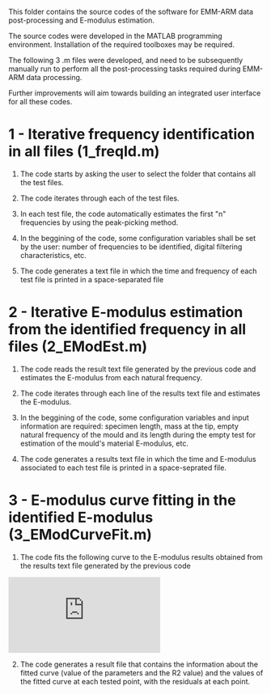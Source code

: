 This folder contains the source codes of the software for EMM-ARM data post-processing and E-modulus estimation.

The source codes were developed in the MATLAB programming environment. Installation of the required toolboxes may be required.

The following 3 .m files were developed, and need to be subsequently manually run to perform all the post-processing tasks required during EMM-ARM data processing. 

Further improvements will aim towards building an integrated user interface for all these codes.

# 1 - Iterative frequency identification in all files (1_freqId.m)

1. The code starts by asking the user to select the folder that contains all the test files.

2. The code iterates through each of the test files.

3. In each test file, the code automatically estimates the first "n" frequencies by using the peak-picking method.

4. In the beggining of the code, some configuration variables shall be set by the user: number of frequencies to be identified, digital filtering characteristics, etc.

5. The code generates a text file in which the time and frequency of each test file is printed in a space-separated file

# 2 - Iterative E-modulus estimation from the identified frequency in all files (2_EModEst.m)

1. The code reads the result text file generated by the previous code and estimates the E-modulus from each natural frequency.

2. The code iterates through each line of the results text file and estimates the E-modulus.

3. In the beggining of the code, some configuration variables and input information are required: specimen length, mass at the tip, empty natural frequency of the mould and its length during the empty test for estimation of the mould's material E-modulus, etc.

4. The code generates a results text file in which the time and E-modulus associated to each test file is printed in a space-seprated file.

# 3 - E-modulus curve fitting in the identified E-modulus (3_EModCurveFit.m)

1. The code fits the following curve to the E-modulus results obtained from the results text file generated by the previous code

![equation](http://www.sciweavers.org/tex2img.php?eq=%20f%28t%29%20%3D%20a__%7B1%7D%24e%5E%7B%20%7B-%5Cbig%28%5Cfrac%7B%5Ctau_%7B1%7D%7D%7Bt%7D%7D%5Cbig%29%5E%7B%5Cbeta__%7B1%7D%7D%20%7D%2Ba__%7B2%7D%24e%5E%7B%20%7B-%5Cbig%28%5Cfrac%7B%5Ctau_%7B2%7D%7D%7Bt%7D%7D%5Cbig%29%5E%7B%5Cbeta__%7B2%7D%7D&bc=White&fc=Black&im=jpg&fs=12&ff=arev&edit=0)

2. The code generates a result file that contains the information about the fitted curve (value of the parameters and the R2 value) and the values of the fitted curve at each tested point, with the residuals at each point.

